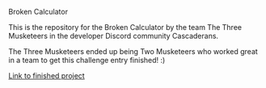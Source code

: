 Broken Calculator 

This is the repository for the Broken Calculator by the team The Three Musketeers in the developer Discord community Cascaderans. 

The Three Musketeers ended up being Two Musketeers who worked great in a team to get this challenge entry finished! :)

[Link to finished project](https://criminy-git.github.io/broken-calculator-challenge-entry/)
